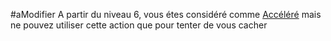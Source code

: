 #aModifier 
A partir du niveau 6, vous étes considéré comme [Accéléré](../../../../1.Regles%20generales/1.Regles%20de%20jeu/1.Base/7.Etats.md#Accéléré) mais ne pouvez utiliser cette action que pour tenter de vous cacher